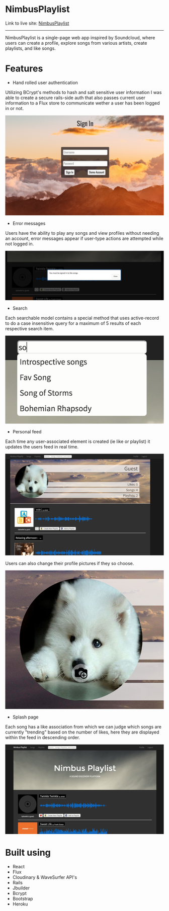 # NimbusPlaylist

Link to live site: [NimbusPlaylist][heroku]

[heroku]: nimbusplaylist.com

---

NimbusPlaylist is a single-page web app inspired by Soundcloud, where users can create a profile, explore songs from various artists, create playlists, and like songs.

# Features

- Hand rolled user authentication

Utilizing BCrypt's methods to hash and salt sensitive user information I was able to create a secure rails-side auth that also passes current user information to a Flux store to communicate wether a user has been logged in or not.

![sign_in]

- Error messages

Users have the ability to play any songs and view profiles without needing an account, error messages appear if user-type actions are attempted while not logged in.

![errors]

- Search

Each searchable model contains a special method that uses active-record to do a case insensitive query for a maximum of 5 results of each respective search item.

![search]

- Personal feed

Each time any user-associated element is created (ie like or playlist) it updates the users feed in real time. 

![profile]

Users can also change their profile pictures if they so choose.

![profile-image]

- Splash page

Each song has a like association from which we can judge which songs are currently "trending" based on the number of likes, here they are displayed within the feed in descending order.

![front_page]

# Built using

- React
- Flux
- Cloudinary & WaveSurfer API's
- Rails
- Jbuilder
- Bcrypt
- Bootstrap
- Heroku



[sign_in]: ./docs/readme_photos/sign_in.png
[errors]: ./docs/readme_photos/newMaterial1.png
[search]: ./docs/readme_photos/newMaterial2.png
[profile]: ./docs/readme_photos/newMaterial3.png
[profile-image]: ./docs/readme_photos/newMaterial4.png
[front_page]: ./docs/readme_photos/newMaterial5.png
